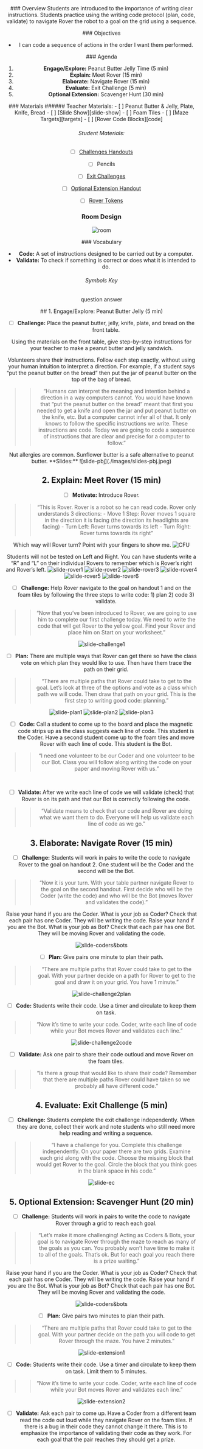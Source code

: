 <header class='header' title='Rover' subtitle='Lesson 3.02'/>

<notable>
<iconp src='/icons/activity.png'>### Overview</iconp>
Students are introduced to the importance of writing clear instructions. Students practice using the writing code protocol (plan, code, validate) to navigate Rover the robot to a goal on the grid using a sequence.

<iconp src='/icons/objectives.png'>### Objectives</iconp>
- I can code a sequence of actions in the order I want them performed.

<iconp src='/icons/agenda.png'>### Agenda</iconp>
1. **Engage/Explore:** Peanut Butter Jelly Time (5 min)
1. **Explain:** Meet Rover (15 min)
1. **Elaborate:** Navigate Rover (15 min)
1. **Evaluate:** Exit Challenge (5 min)
1. **Optional Extension:** Scavenger Hunt (30 min)

<note>
<iconp src='/icons/materials.png'>### Materials</iconp>
###### Teacher Materials:
- [ ] Peanut Butter & Jelly, Plate, Knife, Bread
- [ ] [Slide Show][slide-show]
- [ ] Foam Tiles
- [ ] [Maze Targets][targets]
- [ ] [Rover Code Blocks][code]

###### Student Materials:
- [ ] [Challenges Handouts][handout]
- [ ] Pencils
- [ ] [Exit Challenges][exit]
- [ ] [Optional Extension Handout][extension]
- [ ] [Rover Tokens][cutouts]


</note>

### Room Design
![room](/images/layout-grid.png)

<note>

<iconp src='/icons/vocab.png'>### Vocabulary</iconp>
- **Code:** A set of instructions designed to be carried out by a computer.
- **Validate:** To check if something is correct or does what it is intended to do.

###### Symbols Key
<iconp ml='1.65em' type='question'>question</iconp>
<iconp ml='1.65em' type='answer'>answer</iconp>
</note>

<pagebreak/>
## 1. Engage/Explore: Peanut Butter Jelly (5 min)

- [ ] **Challenge:** Place the peanut butter, jelly, knife, plate, and bread on the front table.

<iconp type="question">Using the materials on the front table, give step-by-step instructions for your teacher to make a peanut butter and jelly sandwich.</iconp>

<iconp type="answer">Volunteers share their instructions. Follow each step exactly, without using your human intuition to interpret a direction. For example, if a student says “put the peanut butter on the bread” then put the jar of peanut butter on the top of the bag of bread.</iconp>

> > “Humans can interpret the meaning and intention behind a direction in a way computers cannot. You would have known that “put the peanut butter on the bread” meant that first you needed to get a knife and open the jar and put peanut butter on the knife, etc. But a computer cannot infer all of that. It only knows to follow the specific instructions we write. These instructions are code. Today we are going to code a sequence of instructions that are clear and precise for a computer to follow.”

<note type="tip">
Nut allergies are common. Sunflower butter is a safe alternative to peanut butter.
**Slides:** ![slide-pbj](./images/slides-pbj.jpeg)
</note>

## 2. Explain: Meet Rover (15 min)

- [ ] **Motivate:** Introduce Rover.

> > “This is Rover. Rover is a robot so he can read code. Rover only understands 3 directions:
	- Move 1 Step: Rover moves 1 square in the direction it is facing (the direction its headlights are facing)
	- Turn Left: Rover turns towards its left
	- Turn Right: Rover turns towards its right”

<iconp type="question">Which way will Rover turn? Point with your fingers to show me.</iconp>
<iconp type="answer">![CFU](./images/CFU.jpeg)</iconp>

<note type="tip">Students will not be tested on Left and Right. You can have students write a “R” and “L” on their individual Rovers to remember which is Rover’s right and Rover’s left.
![slide-rover1](./images/slides-rover1.jpeg)
![slide-rover2](./images/slides-rover2.jpeg)
![slide-rover3](./images/slides-rover3.jpeg)
![slide-rover4](./images/slides-rover4.jpeg)
![slide-rover5](./images/slides-rover5.jpeg)
![slide-rover6](./images/slides-rover6.jpeg)
</note>

- [ ] **Challenge:** Help Rover navigate to the goal on handout 1 and on the foam tiles by following the three steps to write code: 1) plan 2) code 3) validate.

> > “Now that you’ve been introduced to Rover, we are going to use him to complete our first challenge today. We need to write the code that will get Rover to the yellow goal. Find your Rover and place him on Start on your worksheet.”

<note> ![slide-challenge1](./images/slides-challenge1.jpeg)</note>
<br/>

- [ ] **Plan:** There are multiple ways that Rover can get there so have the class vote on which plan they would like to use. Then have them trace the path on their grid.

> > “There are multiple paths that Rover could take to get to the goal. Let’s look at three of the options and vote as a class which path we will code. Then draw that path on your grid. This is the first step to writing good code: planning.”

<note> ![slide-plan1](./images/slides-plan1.jpeg)
![slide-plan2](./images/slides-plan2.jpeg)
![slide-plan3](./images/slides-plan3.jpeg)</note>

- [ ] **Code:** Call a student to come up to the board and place the magnetic code strips up as the class suggests each line of code. This student is the Coder. Have a second student come up to the foam tiles and move Rover with each line of code. This student is the Bot.

> > “I need one volunteer to be our Coder and one volunteer to be our Bot. Class you will follow along writing the code on your paper and moving Rover with us.”

<br/>

- [ ] **Validate:** After we write each line of code we will validate (check) that Rover is on its path and that our Bot is correctly following the code.

> > “Validate means to check that our code and Rover are doing what we want them to do. Everyone will help us validate each line of code as we go.”


## 3. Elaborate: Navigate Rover (15 min)

- [ ] **Challenge:** Students will work in pairs to write the code to navigate Rover to the goal on handout 2. One student will be the Coder and the second will be the Bot.

> > “Now it is your turn. With your table partner navigate Rover to the goal on the second handout. First decide who will be the Coder (write the code) and who will be the Bot (moves Rover and validates the code).”

<iconp type="question">Raise your hand if you are the Coder. What is your job as Coder?</iconp>
<iconp type="answer">Check that each pair has one Coder. They will be writing the code.</iconp>
<iconp type="question">Raise your hand if you are the Bot. What is your job as Bot?</iconp>
<iconp type="answer">Check that each pair has one Bot. They will be moving Rover and validating the code.</iconp>

<note> ![slide-coders&bots](./images/slides-CB.jpeg)</note>

- [ ] **Plan:** Give pairs one minute to plan their path.

> > “There are multiple paths that Rover could take to get to the goal. With your partner decide on a path for Rover to get to the goal and draw it on your grid. You have 1 minute.”

<note> ![slide-challenge2plan](./images/slides-challenge2plan.jpeg)</note>
<br/>

- [ ] **Code:** Students write their code. Use a timer and circulate to keep them on task.

> > “Now it’s time to write your code. Coder, write each line of code while your Bot moves Rover and validates each line.”

<note> ![slide-challenge2code](./images/slides-challenge2code.jpeg)</note>
<br/>

- [ ] **Validate:** Ask one pair to share their code outloud and move Rover on the foam tiles.

> > “Is there a group that would like to share their code? Remember that there are multiple paths Rover could have taken so we probably all have different code.”

## 4. Evaluate: Exit Challenge (5 min)
- [ ] **Challenge:** Students complete the exit challenge independently. When they are done, collect their work and note students who still need more help reading and writing a sequence.

> > “I have a challenge for you. Complete this challenge independently. On your paper there are two grids. Examine each grid along with the code. Choose the missing block that would get Rover to the goal. Circle the block that you think goes in the blank space in his code.”

<note> ![slide-ec](./images/slides-ec.jpeg)</note>

## 5. Optional Extension: Scavenger Hunt (20 min)

- [ ] **Challenge:** Students will work in pairs to write the code to navigate Rover through a grid to reach each goal.

> > “Let’s make it more challenging! Acting as Coders & Bots, your goal is to navigate Rover through the maze to reach as many of the goals as you can. You probably won’t have time to make it to all of the goals. That’s ok. But for each goal you reach there is a prize waiting.”

<iconp type="question">Raise your hand if you are the Coder. What is your job as Coder?</iconp>
<iconp type="answer">Check that each pair has one Coder. They will be writing the code.</iconp>
<iconp type="question">Raise your hand if you are the Bot. What is your job as Bot?</iconp>
<iconp type="answer">Check that each pair has one Bot. They will be moving Rover and validating the code.</iconp>

<note> ![slide-coders&bots](./images/slides-CB.jpeg)</note>

- [ ] **Plan:** Give pairs two minutes to plan their path.

> > “There are multiple paths that Rover could take to get to the goal. With your partner decide on the path you will code to get Rover through the maze. You have 2 minutes.”

<note> ![slide-extension1](./images/slides-extension1.jpeg)</note>
<br/>

- [ ] **Code:** Students write their code. Use a timer and circulate to keep them on task. Limit them to 5 minutes.

> > “Now it’s time to write your code. Coder, write each line of code while your Bot moves Rover and validates each line.”

<note> ![slide-extension2](./images/slides-extension2.jpeg)</note>
<br/>

- [ ] **Validate:** Ask each pair to come up. Have a Coder from a different team read the code out loud while they navigate Rover on the foam tiles. If there is a bug in their code they cannot change it there. This is to emphasize the importance of validating their code as they work. For each goal that the pair reaches they should get a prize.

</notable>

[slide-show]: https://docs.google.com/presentation/d/103U6Lu_6_KLPb2_JE_eC1U3nOMfyfcuJ1U5rjG4UTkE/edit?usp=sharing
[targets]: https://drive.google.com/file/d/0B48_2vIyABioeEVTZWx1XzRMUFU/view?usp=sharing
[code]: https://drive.google.com/file/d/0B48_2vIyABioU0FyTTNsR29WNUE/view?usp=sharing
[handout]: https://drive.google.com/file/d/0B48_2vIyABiodlhwdFRiRDJXckU/view?usp=sharing
[exit]: https://drive.google.com/file/d/0B48_2vIyABioZk5fTGZGQkNIX0U/view?usp=sharing
[extension]: https://drive.google.com/file/d/0B48_2vIyABioQmxOeEpnb3F4TVE/view?usp=sharing
[cutouts]: https://drive.google.com/file/d/0B48_2vIyABioX3I1cjkxUW9JckE/view?usp=sharing
